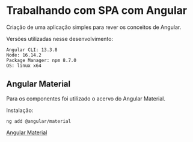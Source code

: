 # Trabalhando com SPA com Angular

Criação de uma aplicação simples para rever os conceitos de Angular.

Versões utilizadas nesse desenvolvimento:
```
Angular CLI: 13.3.8
Node: 16.14.2
Package Manager: npm 8.7.0
OS: linux x64
```

## Angular Material

Para os componentes foi utilizado o acervo do Angular Material.

Instalação:

```ng add @angular/material```

[Angular Material](https://material.angular.io/)